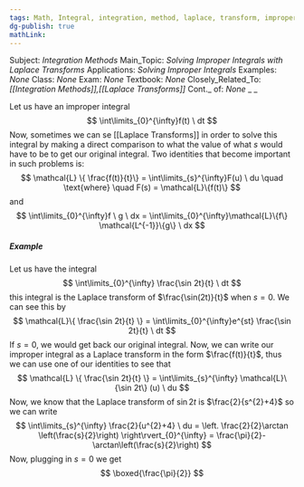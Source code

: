 ```yaml
---
tags: Math, Integral, integration, method, laplace, transform, improper
dg-publish: true
mathLink: 
---
```

Subject: _Integration Methods_
Main\_Topic: _Solving Improper Integrals with Laplace Transforms_
Applications: _Solving Improper Integrals_
Examples: _None_
Class: _None_
Exam: _None_
Textbook: _None_
Closely\_Related\_To: _[[Integration Methods]],[[Laplace Transforms]]_
Cont.\_ of: _None_ 
_
_

Let us have an improper integral 
$$
\int\limits_{0}^{\infty}f(t) \ dt
$$
Now, sometimes we can se [[Laplace Transforms]] in order to solve this integral by making a direct comparison to what the value of what $s$ would have to be to get our original integral. Two identities that become important in such problems is:
$$
\mathcal{L} \{ \frac{f(t)}{t}\} = \int\limits_{s}^{\infty}F(u) \ du \quad \text{where} \quad F(s) = \mathcal{L}\{f(t)\}
$$
and 
$$
\int\limits_{0}^{\infty}f \ g \ dx = \int\limits_{0}^{\infty}\mathcal{L}\{f\} \mathcal{L^{-1}}\{g\} \ dx
$$
##### Example 
Let us have the integral 
$$
\int\limits_{0}^{\infty} \frac{\sin 2t}{t} \ dt 
$$
this integral is the Laplace transform of $\frac{\sin(2t)}{t}$ when $s=0$. We can see this by
$$
\mathcal{L}\{ \frac{\sin 2t}{t} \} = \int\limits_{0}^{\infty}e^{st} \frac{\sin 2t}{t} \ dt
$$
If $s=0$, we would get back our original integral. Now, we can write our improper integral as a Laplace transform in the form $\frac{f(t)}{t}$, thus we can use one of our identities to see that 
$$
\mathcal{L} \{ \frac{\sin 2t}{t} \} = \int\limits_{s}^{\infty} \mathcal{L}\{\sin 2t\} (u) \ du
$$
Now, we know that the Laplace transform of $\sin 2t$ is $\frac{2}{s^{2}+4}$ so we can write 
$$
\int\limits_{s}^{\infty} \frac{2}{u^{2}+4} \ du = \left. \frac{2}{2}\arctan \left(\frac{s}{2}\right) \right\rvert_{0}^{\infty} = \frac{\pi}{2}-\arctan\left(\frac{s}{2}\right)
$$
Now, plugging in $s=0$ we get 
$$
\boxed{\frac{\pi}{2}}
$$
